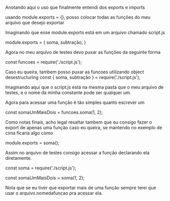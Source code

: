 Anotando aqui o uso que finalmente entendi dos exports e imports

usando module.exports = {}, posso colocar todas as funções do meu arquivo que 
desejo exportar


Imaginando que esse module.exports está em um arquivo chamado script.js

module.exports = {
  soma,
  subtração,
}


Agora no meu arquivo de testes devo puxar as funções da seguinte forma

const funcoes = require('./script.js');


Caso eu queira, tambem posso puxar as funcoes utilizando object desestructuring
const { soma, subtração } = require('./script.js');


Imaginando aqui que o script.js está na mesma pasta que o meu arquivo de testes,
e o nome da minha constante pode ser qualquer um.


Agora para acessar uma função é tão simples quanto escrever um

const somaUmMaisDois = funcoes.soma(1, 2);


Como notas finais, acho legal resaltar tambem que eu consigo fazer o export de apenas
uma função caso eu queira, se mantendo no exemplo de cima ficaria algo como

module.exports = soma();


Assim no arquivo de testes consigo acessar a função declarando ela diretamente.

const soma = require('./script.js');

const somaUmMaisDois = soma(1, 2);


Nota que se eu tiver que exportar mais de uma função sempre terei que usar o 
arquivo.nomedafuncao pra acessar ela.